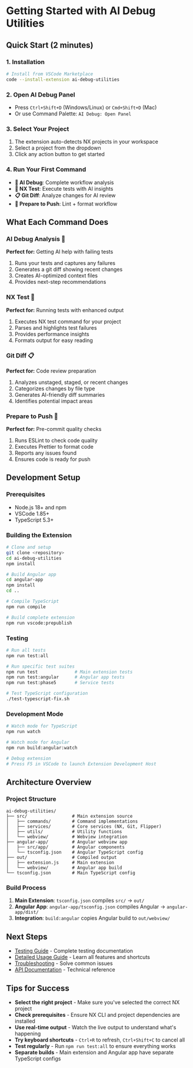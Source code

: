 # Getting Started with AI Debug Utilities

## Quick Start (2 minutes)

### 1. Installation
```bash
# Install from VSCode Marketplace
code --install-extension ai-debug-utilities
```

### 2. Open AI Debug Panel
- Press `Ctrl+Shift+D` (Windows/Linux) or `Cmd+Shift+D` (Mac)
- Or use Command Palette: `AI Debug: Open Panel`

### 3. Select Your Project
1. The extension auto-detects NX projects in your workspace
2. Select a project from the dropdown
3. Click any action button to get started

### 4. Run Your First Command
- **🤖 AI Debug**: Complete workflow analysis
- **🧪 NX Test**: Execute tests with AI insights  
- **📋 Git Diff**: Analyze changes for AI review
- **🚀 Prepare to Push**: Lint + format workflow

## What Each Command Does

### AI Debug Analysis 🤖
**Perfect for:** Getting AI help with failing tests
1. Runs your tests and captures any failures
2. Generates a git diff showing recent changes
3. Creates AI-optimized context files
4. Provides next-step recommendations

### NX Test 🧪  
**Perfect for:** Running tests with enhanced output
1. Executes NX test command for your project
2. Parses and highlights test failures
3. Provides performance insights
4. Formats output for easy reading

### Git Diff 📋
**Perfect for:** Code review preparation
1. Analyzes unstaged, staged, or recent changes
2. Categorizes changes by file type
3. Generates AI-friendly diff summaries
4. Identifies potential impact areas

### Prepare to Push 🚀
**Perfect for:** Pre-commit quality checks
1. Runs ESLint to check code quality
2. Executes Prettier to format code
3. Reports any issues found
4. Ensures code is ready for push

## Development Setup

### Prerequisites
- Node.js 18+ and npm
- VSCode 1.85+
- TypeScript 5.3+

### Building the Extension
```bash
# Clone and setup
git clone <repository>
cd ai-debug-utilities
npm install

# Build Angular app
cd angular-app
npm install
cd ..

# Compile TypeScript
npm run compile

# Build complete extension
npm run vscode:prepublish
```

### Testing
```bash
# Run all tests
npm run test:all

# Run specific test suites
npm run test              # Main extension tests
npm run test:angular      # Angular app tests
npm run test:phase5       # Service tests

# Test TypeScript configuration
./test-typescript-fix.sh
```

### Development Mode
```bash
# Watch mode for TypeScript
npm run watch

# Watch mode for Angular
npm run build:angular:watch

# Debug extension
# Press F5 in VSCode to launch Extension Development Host
```

## Architecture Overview

### Project Structure
```
ai-debug-utilities/
├── src/                 # Main extension source
│   ├── commands/        # Command implementations
│   ├── services/        # Core services (NX, Git, Flipper)
│   ├── utils/           # Utility functions
│   └── webview/         # Webview integration
├── angular-app/         # Angular webview app
│   ├── src/app/         # Angular components
│   └── tsconfig.json    # Angular TypeScript config
├── out/                 # Compiled output
│   ├── extension.js     # Main extension
│   └── webview/         # Angular app build
└── tsconfig.json        # Main TypeScript config
```

### Build Process
1. **Main Extension**: `tsconfig.json` compiles `src/` → `out/`
2. **Angular App**: `angular-app/tsconfig.json` compiles Angular → `angular-app/dist/`
3. **Integration**: `build:angular` copies Angular build to `out/webview/`

## Next Steps
- [Testing Guide](TESTING.md) - Complete testing documentation
- [Detailed Usage Guide](USAGE.md) - Learn all features and shortcuts
- [Troubleshooting](TROUBLESHOOTING.md) - Solve common issues
- [API Documentation](../api/COMMANDS.md) - Technical reference

## Tips for Success
- **Select the right project** - Make sure you've selected the correct NX project
- **Check prerequisites** - Ensure NX CLI and project dependencies are installed
- **Use real-time output** - Watch the live output to understand what's happening
- **Try keyboard shortcuts** - `Ctrl+R` to refresh, `Ctrl+Shift+C` to cancel all
- **Test regularly** - Run `npm run test:all` to ensure everything works
- **Separate builds** - Main extension and Angular app have separate TypeScript configs
